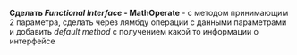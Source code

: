 <p><b>Сделать <i>Functional Interface</i> - MathOperate</b> - с методом принимающим 2 параметра,
 сделать через лямбду операции с данными параметрами
  и добавить <i>default method</i> с получением какой то информации о интерфейсе</p>
